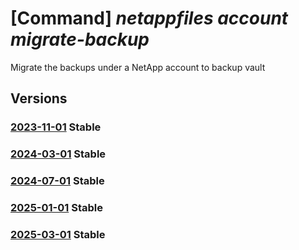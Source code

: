 # [Command] _netappfiles account migrate-backup_

Migrate the backups under a NetApp account to backup vault

## Versions

### [2023-11-01](/Resources/mgmt-plane/L3N1YnNjcmlwdGlvbnMve30vcmVzb3VyY2Vncm91cHMve30vcHJvdmlkZXJzL21pY3Jvc29mdC5uZXRhcHAvbmV0YXBwYWNjb3VudHMve30vbWlncmF0ZWJhY2t1cHM=/2023-11-01.xml) **Stable**

<!-- mgmt-plane /subscriptions/{}/resourcegroups/{}/providers/microsoft.netapp/netappaccounts/{}/migratebackups 2023-11-01 -->

### [2024-03-01](/Resources/mgmt-plane/L3N1YnNjcmlwdGlvbnMve30vcmVzb3VyY2Vncm91cHMve30vcHJvdmlkZXJzL21pY3Jvc29mdC5uZXRhcHAvbmV0YXBwYWNjb3VudHMve30vbWlncmF0ZWJhY2t1cHM=/2024-03-01.xml) **Stable**

<!-- mgmt-plane /subscriptions/{}/resourcegroups/{}/providers/microsoft.netapp/netappaccounts/{}/migratebackups 2024-03-01 -->

### [2024-07-01](/Resources/mgmt-plane/L3N1YnNjcmlwdGlvbnMve30vcmVzb3VyY2Vncm91cHMve30vcHJvdmlkZXJzL21pY3Jvc29mdC5uZXRhcHAvbmV0YXBwYWNjb3VudHMve30vbWlncmF0ZWJhY2t1cHM=/2024-07-01.xml) **Stable**

<!-- mgmt-plane /subscriptions/{}/resourcegroups/{}/providers/microsoft.netapp/netappaccounts/{}/migratebackups 2024-07-01 -->

### [2025-01-01](/Resources/mgmt-plane/L3N1YnNjcmlwdGlvbnMve30vcmVzb3VyY2Vncm91cHMve30vcHJvdmlkZXJzL21pY3Jvc29mdC5uZXRhcHAvbmV0YXBwYWNjb3VudHMve30vbWlncmF0ZWJhY2t1cHM=/2025-01-01.xml) **Stable**

<!-- mgmt-plane /subscriptions/{}/resourcegroups/{}/providers/microsoft.netapp/netappaccounts/{}/migratebackups 2025-01-01 -->

### [2025-03-01](/Resources/mgmt-plane/L3N1YnNjcmlwdGlvbnMve30vcmVzb3VyY2Vncm91cHMve30vcHJvdmlkZXJzL21pY3Jvc29mdC5uZXRhcHAvbmV0YXBwYWNjb3VudHMve30vbWlncmF0ZWJhY2t1cHM=/2025-03-01.xml) **Stable**

<!-- mgmt-plane /subscriptions/{}/resourcegroups/{}/providers/microsoft.netapp/netappaccounts/{}/migratebackups 2025-03-01 -->
